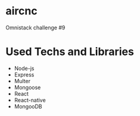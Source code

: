 # aircnc
Omnistack challenge #9

# Used Techs and Libraries
- Node-js
- Express
- Multer
- Mongoose
- React
- React-native
- MongooDB
